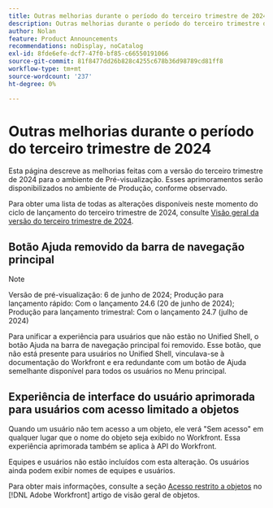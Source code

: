 ```yaml
---
title: Outras melhorias durante o período do terceiro trimestre de 2024
description: Outras melhorias durante o período do terceiro trimestre de 2024
author: Nolan
feature: Product Announcements
recommendations: noDisplay, noCatalog
exl-id: 8fde6efe-dcf7-47f0-bf85-c66550191066
source-git-commit: 81f8477dd26b828c4255c678b36d98789cd81ff8
workflow-type: tm+mt
source-wordcount: '237'
ht-degree: 0%

---
```


# Outras melhorias durante o período do terceiro trimestre de 2024

Esta página descreve as melhorias feitas com a versão do terceiro trimestre de 2024 para o ambiente de Pré-visualização. Esses aprimoramentos serão disponibilizados no ambiente de Produção, conforme observado.

Para obter uma lista de todas as alterações disponíveis neste momento do ciclo de lançamento do terceiro trimestre de 2024, consulte [Visão geral da versão do terceiro trimestre de 2024](/help/quicksilver/product-announcements/product-releases/24-q3-release-activity/24-q3-release-overview.md).

## Botão Ajuda removido da barra de navegação principal

>[!NOTE]
>
>Versão de pré-visualização: 6 de junho de 2024; Produção para lançamento rápido: Com o lançamento 24.6 (20 de junho de 2024); Produção para lançamento trimestral: Com o lançamento 24.7 (julho de 2024)

Para unificar a experiência para usuários que não estão no Unified Shell, o botão Ajuda na barra de navegação principal foi removido. Esse botão, que não está presente para usuários no Unified Shell, vinculava-se à documentação do Workfront e era redundante com um botão de Ajuda semelhante disponível para todos os usuários no Menu principal.

## Experiência de interface do usuário aprimorada para usuários com acesso limitado a objetos

Quando um usuário não tem acesso a um objeto, ele verá &quot;Sem acesso&quot; em qualquer lugar que o nome do objeto seja exibido no Workfront. Essa experiência aprimorada também se aplica à API do Workfront.

Equipes e usuários não estão incluídos com esta alteração. Os usuários ainda podem exibir nomes de equipes e usuários.

Para obter mais informações, consulte a seção [Acesso restrito a objetos](/help/quicksilver/workfront-basics/navigate-workfront/workfront-navigation/understand-objects.md#restricted-access-to-objects) no [!DNL Adobe Workfront] artigo de visão geral de objetos.
